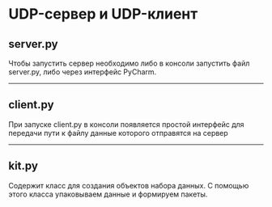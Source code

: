 UDP-сервер и UDP-клиент
=====================
server.py
-----------------------------------
Чтобы запустить сервер необходимо либо в консоли запустить файл server.py, либо через интерфейс PyCharm.
***
client.py
-----------------------------------
При запуске client.py в консоли появляется простой интерфейс для передачи пути к файлу данные которого отправятся на сервер
***
kit.py
-----------------------------------
Содержит класс для создания объектов набора данных. С помощью этого класса упаковываем данные и формируем пакеты.
